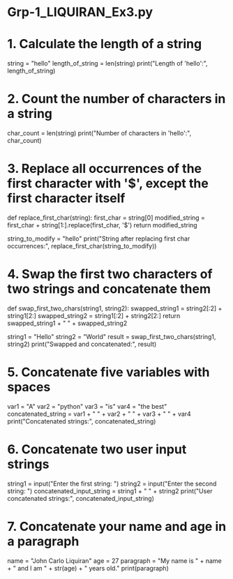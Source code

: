 # Grp-1_LIQUIRAN_Ex3.py

# 1. Calculate the length of a string
string = "hello"
length_of_string = len(string)
print("Length of 'hello':", length_of_string)

# 2. Count the number of characters in a string
char_count = len(string)
print("Number of characters in 'hello':", char_count)

# 3. Replace all occurrences of the first character with '$', except the first character itself
def replace_first_char(string):
    first_char = string[0]
    modified_string = first_char + string[1:].replace(first_char, '$')
    return modified_string

string_to_modify = "hello"
print("String after replacing first char occurrences:", replace_first_char(string_to_modify))

# 4. Swap the first two characters of two strings and concatenate them
def swap_first_two_chars(string1, string2):
    swapped_string1 = string2[:2] + string1[2:]
    swapped_string2 = string1[:2] + string2[2:]
    return swapped_string1 + " " + swapped_string2

string1 = "Hello"
string2 = "World"
result = swap_first_two_chars(string1, string2)
print("Swapped and concatenated:", result)

# 5. Concatenate five variables with spaces
var1 = "A"
var2 = "python"
var3 = "is"
var4 = "the best"
concatenated_string = var1 + " " + var2 + " " + var3 + " " + var4
print("Concatenated strings:", concatenated_string)

# 6. Concatenate two user input strings
string1 = input("Enter the first string: ")
string2 = input("Enter the second string: ")
concatenated_input_string = string1 + " " + string2
print("User concatenated strings:", concatenated_input_string)

# 7. Concatenate your name and age in a paragraph
name = "John Carlo Liquiran"
age = 27
paragraph = "My name is " + name + " and I am " + str(age) + " years old."
print(paragraph)
